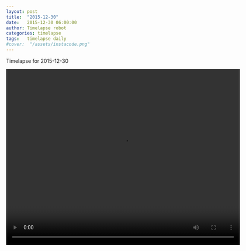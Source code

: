 ```yaml
---
layout: post
title:  "2015-12-30"
date:   2015-12-30 06:00:00
author: Timelapse robot
categories: timelapse
tags:	timelapse daily
#cover:  "/assets/instacode.png"
---
```

Timelapse for 2015-12-30

<video width="640" height="480" controls>
  <source src="https://cdn.rawgit.com/bridge-in-ice/bridge-in-ice/master/2015-12-30.webm" type="video/webm">
  Your browser does not support the video tag.
</video>
